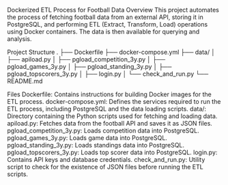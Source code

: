 Dockerized ETL Process for Football Data
Overview
This project automates the process of fetching football data from an external API, storing it in PostgreSQL, and performing ETL (Extract, Transform, Load) operations using Docker containers. The data is then available for querying and analysis.

Project Structure
.
├── Dockerfile
├── docker-compose.yml
├── data/
│   ├── apiload.py
│   ├── pgload_competition_3y.py
│   ├── pgload_games_3y.py
│   ├── pgload_standing_3y.py
│   ├── pgload_topscorers_3y.py
│   ├── login.py
│   └── check_and_run.py
└── README.md

Files
Dockerfile: Contains instructions for building Docker images for the ETL process.
docker-compose.yml: Defines the services required to run the ETL process, including PostgreSQL and the data loading scripts.
data/: Directory containing the Python scripts used for fetching and loading data.
apiload.py: Fetches data from the football API and saves it as JSON files.
pgload_competition_3y.py: Loads competition data into PostgreSQL.
pgload_games_3y.py: Loads game data into PostgreSQL.
pgload_standing_3y.py: Loads standings data into PostgreSQL.
pgload_topscorers_3y.py: Loads top scorer data into PostgreSQL.
login.py: Contains API keys and database credentials.
check_and_run.py: Utility script to check for the existence of JSON files before running the ETL scripts.